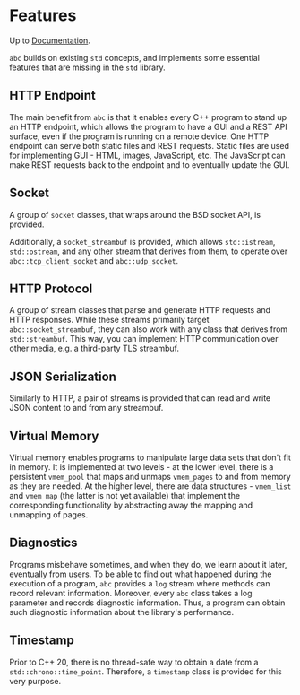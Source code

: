 # Features
Up to [Documentation](../README.md).

`abc` builds on existing `std` concepts, and implements some essential features that are missing in the `std` library.

## HTTP Endpoint
The main benefit from `abc` is that it enables every C++ program to stand up an HTTP endpoint, which allows the program to have a GUI and a REST API surface, even if the program is running on a remote device.
One HTTP endpoint can serve both static files and REST requests.
Static files are used for implementing GUI - HTML, images, JavaScript, etc.
The JavaScript can make REST requests back to the endpoint and to eventually update the GUI.

## Socket
A group of `socket` classes, that wraps around the BSD socket API, is provided.

Additionally, a `socket_streambuf` is provided, which allows `std::istream`, `std::ostream`, and any other stream that derives from them, to operate over `abc::tcp_client_socket` and `abc::udp_socket`.

## HTTP Protocol
A group of stream classes that parse and generate HTTP requests and HTTP responses.
While these streams primarily target `abc::socket_streambuf`, they can also work with any class that derives from `std::streambuf`.
This way, you can implement HTTP communication over other media, e.g. a third-party TLS streambuf.

## JSON Serialization
Similarly to HTTP, a pair of streams is provided that can read and write JSON content to and from any streambuf.

## Virtual Memory
Virtual memory enables programs to manipulate large data sets that don't fit in memory.
It is implemented at two levels - at the lower level, there is a persistent `vmem_pool` that maps and unmaps `vmem_pages` to and from memory as they are needed.
At the higher level, there are data structures - `vmem_list` and `vmem_map` (the latter is not yet available) that implement the corresponding functionality by abstracting away the mapping and unmapping of pages.

## Diagnostics
Programs misbehave sometimes, and when they do, we learn about it later, eventually from users.
To be able to find out what happened during the execution of a program, `abc` provides a `log` stream where methods can record relevant information.
Moreover, every `abc` class takes a log parameter and records diagnostic information.
Thus, a program can obtain such diagnostic information about the library's performance.

## Timestamp
Prior to C++ 20, there is no thread-safe way to obtain a date from a `std::chrono::time_point`.
Therefore, a `timestamp` class is provided for this very purpose.
